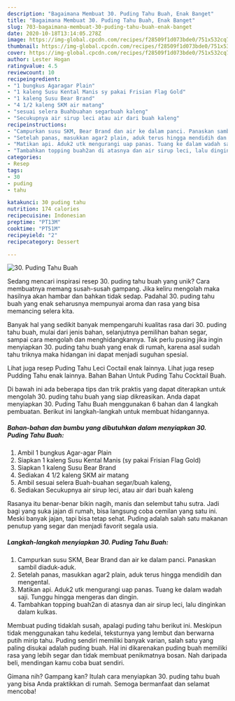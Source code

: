 ```yaml
---
description: "Bagaimana Membuat 30. Puding Tahu Buah, Enak Banget"
title: "Bagaimana Membuat 30. Puding Tahu Buah, Enak Banget"
slug: 703-bagaimana-membuat-30-puding-tahu-buah-enak-banget
date: 2020-10-18T13:14:05.278Z
image: https://img-global.cpcdn.com/recipes/f28509f1d073bde0/751x532cq70/30-puding-tahu-buah-foto-resep-utama.jpg
thumbnail: https://img-global.cpcdn.com/recipes/f28509f1d073bde0/751x532cq70/30-puding-tahu-buah-foto-resep-utama.jpg
cover: https://img-global.cpcdn.com/recipes/f28509f1d073bde0/751x532cq70/30-puding-tahu-buah-foto-resep-utama.jpg
author: Lester Hogan
ratingvalue: 4.5
reviewcount: 10
recipeingredient:
- "1 bungkus Agaragar Plain"
- "1 kaleng Susu Kental Manis sy pakai Frisian Flag Gold"
- "1 kaleng Susu Bear Brand"
- "4 1/2 kaleng SKM air matang"
- "sesuai selera Buahbuahan segarbuah kaleng"
- "Secukupnya air sirup leci atau air dari buah kaleng"
recipeinstructions:
- "Campurkan susu SKM, Bear Brand dan air ke dalam panci. Panaskan sambil diaduk-aduk."
- "Setelah panas, masukkan agar2 plain, aduk terus hingga mendidih dan mengental."
- "Matikan api. Aduk2 utk mengurangi uap panas. Tuang ke dalam wadah saji. Tunggu hingga mengeras dan dingin."
- "Tambahkan topping buah2an di atasnya dan air sirup leci, lalu dinginkan dalam kulkas."
categories:
- Resep
tags:
- 30
- puding
- tahu

katakunci: 30 puding tahu 
nutrition: 174 calories
recipecuisine: Indonesian
preptime: "PT13M"
cooktime: "PT51M"
recipeyield: "2"
recipecategory: Dessert

---
```



![30. Puding Tahu Buah](https://img-global.cpcdn.com/recipes/f28509f1d073bde0/751x532cq70/30-puding-tahu-buah-foto-resep-utama.jpg)

Sedang mencari inspirasi resep 30. puding tahu buah yang unik? Cara membuatnya memang susah-susah gampang. Jika keliru mengolah maka hasilnya akan hambar dan bahkan tidak sedap. Padahal 30. puding tahu buah yang enak seharusnya mempunyai aroma dan rasa yang bisa memancing selera kita.

Banyak hal yang sedikit banyak mempengaruhi kualitas rasa dari 30. puding tahu buah, mulai dari jenis bahan, selanjutnya pemilihan bahan segar, sampai cara mengolah dan menghidangkannya. Tak perlu pusing jika ingin menyiapkan 30. puding tahu buah yang enak di rumah, karena asal sudah tahu triknya maka hidangan ini dapat menjadi suguhan spesial.

Lihat juga resep Puding Tahu Leci Coctail enak lainnya. Lihat juga resep Pudding Tahu enak lainnya. Bahan Bahan Untuk Puding Tahu Cocktail Buah.


Di bawah ini ada beberapa tips dan trik praktis yang dapat diterapkan untuk mengolah 30. puding tahu buah yang siap dikreasikan. Anda dapat menyiapkan 30. Puding Tahu Buah menggunakan 6 bahan dan 4 langkah pembuatan. Berikut ini langkah-langkah untuk membuat hidangannya.

<!--inarticleads1-->

##### Bahan-bahan dan bumbu yang dibutuhkan dalam menyiapkan 30. Puding Tahu Buah:

1. Ambil 1 bungkus Agar-agar Plain
1. Siapkan 1 kaleng Susu Kental Manis (sy pakai Frisian Flag Gold)
1. Siapkan 1 kaleng Susu Bear Brand
1. Sediakan 4 1/2 kaleng SKM air matang
1. Ambil sesuai selera Buah-buahan segar/buah kaleng,
1. Sediakan Secukupnya air sirup leci, atau air dari buah kaleng


Rasanya itu benar-benar bikin nagih, manis dan selembut tahu sutra. Jadi bagi yang suka jajan di rumah, bisa langsung coba cemilan yang satu ini. Meski banyak jajan, tapi bisa tetap sehat. Puding adalah salah satu makanan penutup yang segar dan menjadi favorit segala usia. 

<!--inarticleads2-->

##### Langkah-langkah menyiapkan 30. Puding Tahu Buah:

1. Campurkan susu SKM, Bear Brand dan air ke dalam panci. Panaskan sambil diaduk-aduk.
1. Setelah panas, masukkan agar2 plain, aduk terus hingga mendidih dan mengental.
1. Matikan api. Aduk2 utk mengurangi uap panas. Tuang ke dalam wadah saji. Tunggu hingga mengeras dan dingin.
1. Tambahkan topping buah2an di atasnya dan air sirup leci, lalu dinginkan dalam kulkas.


Membuat puding tidaklah susah, apalagi puding tahu berikut ini. Meskipun tidak menggunakan tahu kedelai, teksturnya yang lembut dan berwarna putih mirip tahu. Puding sendiri memiliki banyak varian, salah satu yang paling disukai adalah puding buah. Hal ini dikarenakan puding buah memiliki rasa yang lebih segar dan tidak membuat penikmatnya bosan. Nah daripada beli, mendingan kamu coba buat sendiri. 

Gimana nih? Gampang kan? Itulah cara menyiapkan 30. puding tahu buah yang bisa Anda praktikkan di rumah. Semoga bermanfaat dan selamat mencoba!
